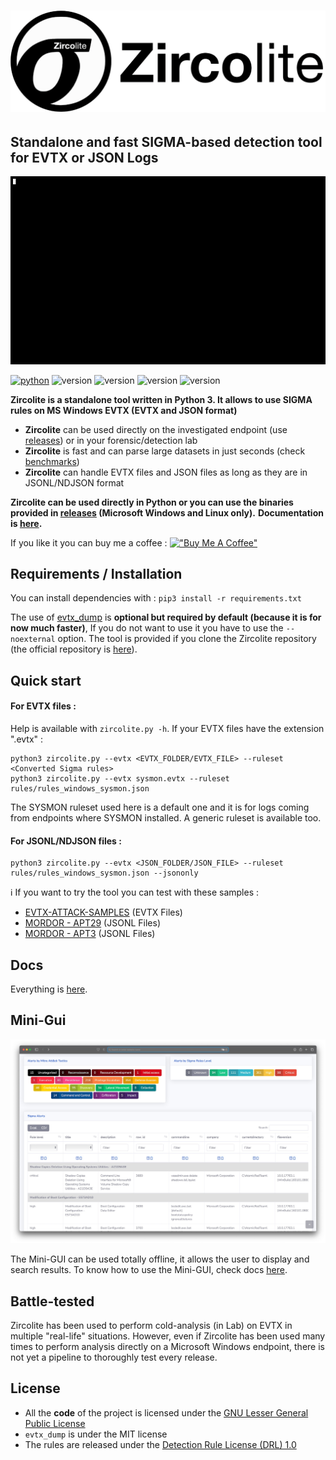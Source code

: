 # <p align="center">![](pics/zircolite_400.png)</p>

## Standalone and fast SIGMA-based detection tool for EVTX or JSON Logs 
![](pics/Zircolite.gif)

[![python](https://img.shields.io/badge/python-3.8-blue)](https://www.python.org/)
![version](https://img.shields.io/badge/Platform-Win-green)
![version](https://img.shields.io/badge/Platform-Lin-green)
![version](https://img.shields.io/badge/Platform-Mac-green)
![version](https://img.shields.io/badge/Architecture-64bit-red)

**Zircolite is a standalone tool written in Python 3. It allows to use SIGMA rules on MS Windows EVTX (EVTX and JSON format)**

- **Zircolite** can be used directly on the investigated endpoint (use [releases](https://github.com/wagga40/Zircolite/releases)) or in your forensic/detection lab
- **Zircolite** is fast and can parse large datasets in just seconds (check [benchmarks](docs/Internals.md#benchmarks))
- **Zircolite** can handle EVTX files and JSON files as long as they are in JSONL/NDJSON format

**Zircolite can be used directly in Python or you can use the binaries provided in [releases](https://github.com/wagga40/Zircolite/releases) (Microsoft Windows and Linux  only).** 
**Documentation is [here](docs).**

If you like it you can buy me a coffee : 
[!["Buy Me A Coffee"](https://www.buymeacoffee.com/assets/img/custom_images/orange_img.png)](https://www.buymeacoffee.com/wagga40)

## Requirements / Installation

You can install dependencies with : `pip3 install -r requirements.txt`

The use of [evtx_dump](https://github.com/omerbenamram/evtx) is **optional but required by default (because it is for now much faster)**, If you do not want to use it you have to use the `--noexternal` option. The tool is provided if you clone the Zircolite repository (the official repository is [here](https://github.com/omerbenamram/evtx)).

## Quick start

#### For EVTX files : 

Help is available with `zircolite.py -h`. If your EVTX files have the extension ".evtx" :

```shell
python3 zircolite.py --evtx <EVTX_FOLDER/EVTX_FILE> --ruleset <Converted Sigma rules>
python3 zircolite.py --evtx sysmon.evtx --ruleset rules/rules_windows_sysmon.json
```
The SYSMON ruleset used here is a default one and it is for logs coming from endpoints where SYSMON installed. A generic ruleset is available too.

#### For JSONL/NDJSON files : 

```shell
python3 zircolite.py --evtx <JSON_FOLDER/JSON_FILE> --ruleset rules/rules_windows_sysmon.json --jsononly
```

:information_source: If you want to try the tool you can test with these samples : 

- [EVTX-ATTACK-SAMPLES](https://github.com/sbousseaden/EVTX-ATTACK-SAMPLES) (EVTX Files)
- [MORDOR - APT29](https://github.com/OTRF/Security-Datasets/tree/master/datasets/compound/apt29) (JSONL Files)
- [MORDOR - APT3](https://github.com/OTRF/Security-Datasets/tree/master/datasets/compound/windows/apt3) (JSONL Files)

## Docs

Everything is [here](docs).

## Mini-Gui

![](pics/gui.jpg)

The Mini-GUI can be used totally offline, it allows the user to display and search results. To know how to use the Mini-GUI, check docs [here](docs).

## Battle-tested

Zircolite has been used to perform cold-analysis (in Lab) on EVTX in multiple "real-life" situations. 
However, even if Zircolite has been used many times to perform analysis directly on a Microsoft Windows endpoint, there is not yet a pipeline to thoroughly test every release.

## License

- All the **code** of the project is licensed under the [GNU Lesser General Public License](https://www.gnu.org/licenses/lgpl-3.0.en.html)
- `evtx_dump` is under the MIT license
- The rules are released under the [Detection Rule License (DRL) 1.0](https://github.com/Neo23x0/sigma/blob/master/LICENSE.Detection.Rules.md)
